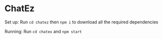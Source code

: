 # ChatEz

Set up: Run `cd chatez` then `npm i` to download all the required dependencies

Running: Run `cd chatex` and `npm start`

